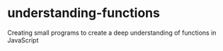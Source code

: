 # understanding-functions

Creating small programs to create a deep understanding of functions in JavaScript
